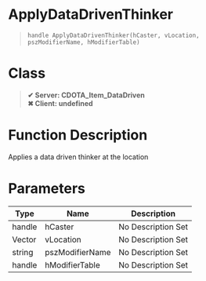 # ApplyDataDrivenThinker
> `handle ApplyDataDrivenThinker(hCaster, vLocation, pszModifierName, hModifierTable)`
# Class
> __✔ Server: CDOTA_Item_DataDriven__  
> __✖ Client: undefined__  
# Function Description
Applies a data driven thinker at the location
# Parameters
Type|Name|Description
--|--|--
handle|hCaster|No Description Set
Vector|vLocation|No Description Set
string|pszModifierName|No Description Set
handle|hModifierTable|No Description Set
